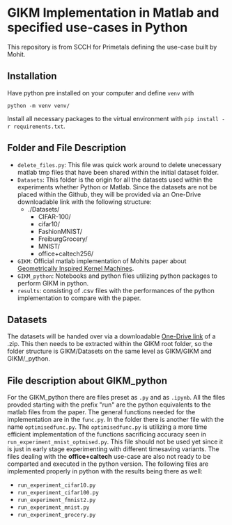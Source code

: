 # GIKM Implementation in Matlab and specified use-cases in Python
This repository is from SCCH for Primetals defining the use-case built by Mohit.

## Installation
Have python pre installed on your computer and define `venv` with

``
python -m venv venv/
``


Install all necessary packages to the virtual environment with `pip install -r requirements.txt`.

## Folder and File Description
- ``delete_files.py``: This file was quick work around to delete unecessary matlab tmp files that have been shared within the initial dataset folder.
- ``Datasets``: This folder is the origin for all the datasets used within the experiments whether Python or Matlab. Since the datasets are not be placed within the Github, they will be provided via an One-Drive downloadable link with the following structure:
  - ./Datasets/
    - CIFAR-100/
    - cifar10/
    - FashionMNIST/
    - FreiburgGrocery/
    - MNIST/
    - office+caltech256/
- ``GIKM``: Official matlab implementation of Mohits paper about [Geometrically Inspired Kernel Machines](https://arxiv.org/abs/2407.04335).
- ``GIKM_python``: Notebooks and python files utilizing python packages to perform GIKM in python.
- ``results``: consisting of .csv files with the performances of the python implementation to compare with the paper.

## Datasets
The datasets will be handed over via a downloadable [One-Drive link](https://scchat-my.sharepoint.com/:u:/g/personal/mathias_brucker_scch_at/EQ5OngnVP5JLl71EOElKw2cBQOjivmgBrFasD0XtyQc1XQ?e=nxVGXz) of a .zip. This then needs to be extracted within the GIKM root folder, so the folder structure is GIKM/Datasets on the same level as GIKM/GIKM and GIKM/_python.


## File description about GIKM_python
For the GIKM_python there are files preset as ``.py`` and as ``.ipynb``. All the files provded starting with the prefix "run" are the python equivalents to the matlab files from the paper. The general functions needed for the implementation are in the ``func.py``. In the folder there is another file with the name ``optimisedfunc.py``. The ``optimisedfunc.py`` is utilizing a more time efficient implementation of the functions sacrificing accuracy seen in ``run_experiment_mnist_optmised.py``. This file should not be used yet since it is just in early stage experimenting with different timesaving variants. The files dealing with the **office+caltech** use-case are also not ready to be comparted and executed in the python version. The following files are implemented properly in python with the results being there as well:
- ``run_experiment_cifar10.py``
- ``run_experiment_cifar100.py``
- ``run_experiment_fmnist2.py``
- ``run_experiment_mnist.py``
- ``run_experiment_grocery.py``

